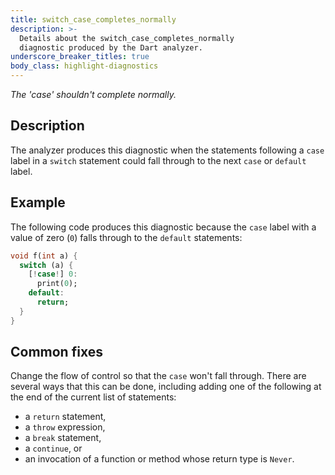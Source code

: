 ```yaml
---
title: switch_case_completes_normally
description: >-
  Details about the switch_case_completes_normally
  diagnostic produced by the Dart analyzer.
underscore_breaker_titles: true
body_class: highlight-diagnostics
---
```


_The 'case' shouldn't complete normally._

## Description

The analyzer produces this diagnostic when the statements following a
`case` label in a `switch` statement could fall through to the next `case`
or `default` label.

## Example

The following code produces this diagnostic because the `case` label with
 a value of zero (`0`) falls through to the `default` statements:

```dart
void f(int a) {
  switch (a) {
    [!case!] 0:
      print(0);
    default:
      return;
  }
}
```

## Common fixes

Change the flow of control so that the `case` won't fall through. There
are several ways that this can be done, including adding one of the
following at the end of the current list of statements:
- a `return` statement,
- a `throw` expression,
- a `break` statement,
- a `continue`, or
- an invocation of a function or method whose return type is `Never`.
